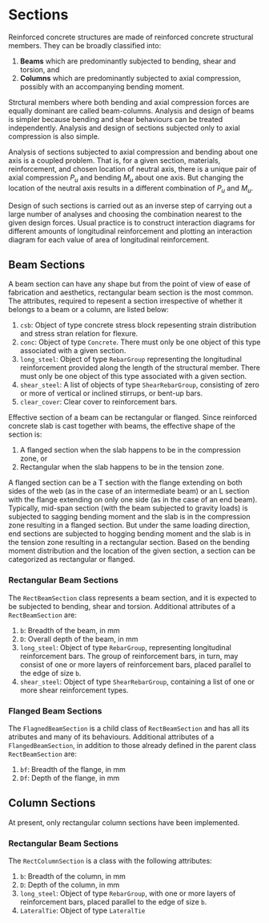 # Sections
Reinforced concrete structures are made of reinforced concrete structural members. They can be broadly classified into:

1. **Beams** which are predominantly subjected to bending, shear and torsion, and
2. **Columns** which are predominantly subjected to axial compression, possibly with an accompanying bending moment.

Strctural members where both bending and axial compression forces are equally dominant are called beam-columns. Analysis and design of beams is simpler because bending and shear behaviours can be treated independently. Analysis and design of sections subjected only to axial compression is also simple.

Analysis of sections subjected to axial compression and bending about one axis is a coupled problem. That is, for a given section, materials, reinforcement, and chosen location of neutral axis, there is a unique pair of axial compression $P_u$ and bending $M_u$ about one axis. But changing the location of the neutral axis results in a different combination of $P_u$ and $M_u$.

Design of such sections is carried out as an inverse step of carrying out a large number of analyses and choosing the combination nearest to the given design forces. Usual practice is to construct interaction diagrams for different amounts of longitudinal reinforcement and plotting an interaction diagram for each value of area of longitudinal reinforcement.

## Beam Sections
A beam section can have any shape but from the point of view of ease of fabrication and aesthetics, rectangular beam section is the most common. The attributes, required to repesent a section irrespective of whether it belongs to a beam or a column, are listed below:

1. `csb`: Object of type concrete stress block repesenting strain distribution and stress stran relation for flexure.
2. `conc`: Object of type `Concrete`. There must only be one object of this type associated with a given section.
3. `long_steel`: Object of type `RebarGroup` representing the longitudinal reinforcement provided along the length of the structural member. There must only be one object of this type associated with a given section.
4. `shear_steel`: A list of objects of type `ShearRebarGroup`, consisting of zero or more of vertical or inclined stirrups, or bent-up bars.
5. `clear_cover`: Clear cover to reinforcement bars. 

Effective section of a beam can be rectangular or flanged. Since reinforced concrete slab is cast together with beams, the effective shape of the section is:
1. A flanged section when the slab happens to be in the compression zone, or 
2. Rectangular when the slab happens to be in the tension zone.

A flanged section can be a T section with the flange extending on both sides of the web (as in the case of an intermediate beam) or an L section with the flange extending on only one side (as in the case of an end beam). Typically, mid-span section (with the beam subjected to gravity loads) is subjected to sagging bending moment and the slab is in the compression zone resulting in a flanged section. But under the same loading direction, end sections are subjected to hogging bending moment and the slab is in the tension zone resulting in a rectangular section. Based on the bending moment distribution and the location of the given section, a section can be categorized as rectangular or flanged.

### Rectangular Beam Sections
The `RectBeamSection` class represents a beam section, and it is expected to be subjected to bending, shear and torsion. Additional attributes of a `RectBeamSection` are:
1. `b`: Breadth of the beam, in mm
2. `D`: Overall depth of the beam, in mm
3. `long_steel`: Object of type `RebarGroup`, representing longitudinal reinforcement bars. The group of reinforcement bars, in turn, may consist of one or more layers of reinforcement bars, placed parallel to the edge of size `b`.
3. `shear_steel`: Object of type `ShearRebarGroup`, containing a list of one or more shear reinforcement types.

### Flanged Beam Sections
The `FlagnedBeamSection` is a child class of `RectBeamSection` and has all its atributes and many of its behaviours. Additional attributes of a `FlangedBeamSection`, in addition to those already defined in the parent class `RectBeamSection` are:

1. `bf`: Breadth of the flange, in mm
2. `Df`: Depth of the flange, in mm


## Column Sections
At present, only rectangular column sections have been implemented.

### Rectangular Beam Sections
The `RectColumnSection` is a class with the following attributes:
1. `b`: Breadth of the column, in mm
2. `D`: Depth of the column, in mm
3. `long_steel`: Object of type `RebarGroup`, with one or more layers of reinforcement bars, placed parallel to the edge of size `b`.
4. `LateralTie`: Object of type `LateralTie`
